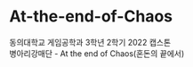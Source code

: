 # At-the-end-of-Chaos   


   
   동의대학교 게임공학과 3학년 2학기 2022 캡스톤   
   병아리강매단 - At the end of Chaos(혼돈의 끝에서)

